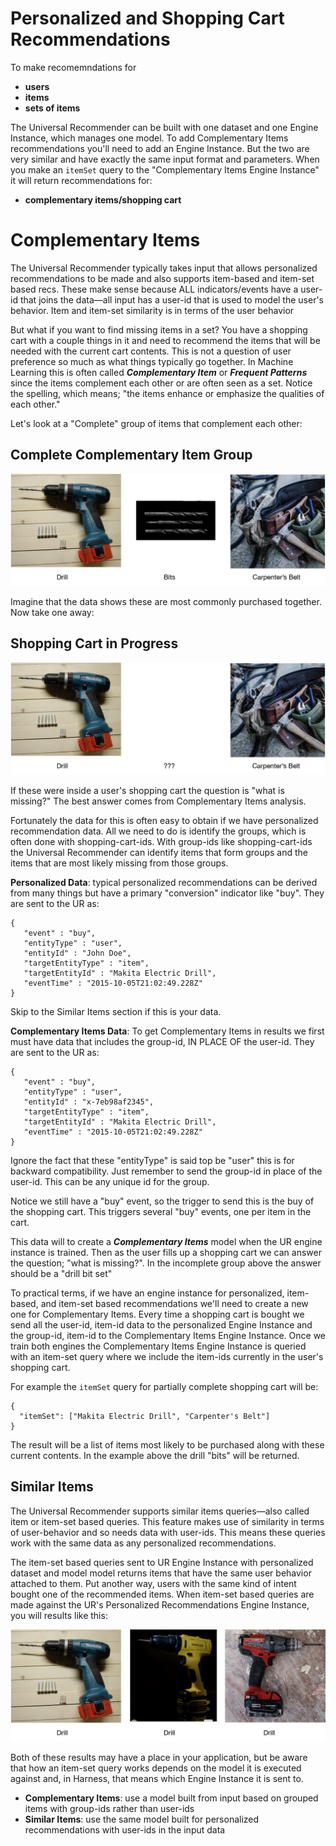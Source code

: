 # Personalized and Shopping Cart Recommendations

To make recomemndations for

 - **users**
 - **items**
 - **sets of items**
 
The Universal Recommender can be built with one dataset and one Engine Instance, which manages one model. To add Complementary Items recommendations you'll need to  add an Engine Instance. But the two are very similar and have exactly the same input format and parameters. When you make an `itemSet` query to the "Complementary Items Engine Instance" it will return recommendations for:

 - **complementary items/shopping cart**

# Complementary Items

The Universal Recommender typically takes input that allows personalized recommendations to be made and also supports item-based and item-set based recs. These make sense because ALL indicators/events have a user-id that joins the data&mdash;all input has a user-id that is used to model the user's behavior. Item and item-set similarity is in terms of the user behavior

But what if you want to find missing items in a set? You have a shopping cart with a couple things in it and need to recommend the items that will be needed with the current cart contents. This is not a question of user preference so much as what things typically go together. In Machine Learning this is often called ***Complementary Item*** or ***Frequent Patterns*** since the items complement each other or are often seen as a set. Notice the spelling, which means; "the items enhance or emphasize the qualities of each other."

Let's look at a "Complete" group of items that complement each other:

## Complete Complementary Item Group 

![](images/complete-item-set.png)

Imagine that the data shows these are most commonly purchased together. Now take one away:

## Shopping Cart in Progress

![](images/incomplete-item-set.png)

If these were inside a user's shopping cart the question is "what is missing?" The best answer comes from Complementary Items analysis.

Fortunately the data for this is often easy to obtain if we have personalized recommendation data. All we need to do is identify the groups, which is often done with shopping-cart-ids. With group-ids like shopping-cart-ids the Universal Recommender can identify items that form groups and the items that are most likely missing from those groups.

**Personalized Data**: typical personalized recommendations can be derived from many things but have a primary "conversion" indicator like "buy". They are sent to the UR as:

```
{
   "event" : "buy",
   "entityType" : "user",
   "entityId" : "John Doe",
   "targetEntityType" : "item",
   "targetEntityId" : "Makita Electric Drill",
   "eventTime" : "2015-10-05T21:02:49.228Z"
}
```

Skip to the Similar Items section if this is your data.

**Complementary Items Data**: To get Complementary Items in results we first must have data that includes the group-id, IN PLACE OF the user-id. They are sent to the UR as:

```
{
   "event" : "buy",
   "entityType" : "user",
   "entityId" : "x-7eb98af2345",
   "targetEntityType" : "item",
   "targetEntityId" : "Makita Electric Drill",
   "eventTime" : "2015-10-05T21:02:49.228Z"
}
```
    
Ignore the fact that these "entityType" is said top be "user" this is for backward compatibility. Just remember to send the group-id in place of the user-id. This can be any unique id for the group. 
    
Notice we still have a "buy" event, so the trigger to send this is the buy of the shopping cart. This triggers several "buy" events, one per item in the cart.

This data will to create a ***Complementary Items*** model when the UR engine instance is trained. Then as the user fills up a shopping cart we can answer the question; "what is missing?". In the incomplete group above the answer should be a "drill bit set"

To practical terms, if we have an engine instance for personalized, item-based, and item-set based recommendations we'll need to create a new one for Complementary Items. Every time a shopping cart is bought we send all the user-id, item-id data to the personalized Engine Instance and the group-id, item-id to the Complementary Items Engine Instance. Once we train both engines the Complementary Items Engine Instance is queried with an item-set query where we include the item-ids currently in the user's shopping cart.

For example the `itemSet` query for partially complete shopping cart will be:

```
{
  "itemSet": ["Makita Electric Drill", "Carpenter's Belt"]   
}
```

The result will be a list of items most likely to be purchased along with these current contents. In the example above the drill "bits" will be returned.

## Similar Items

The Universal Recommender supports similar items queries&mdash;also called item or item-set based queries. This feature makes use of similarity in terms of user-behavior and so needs data with user-ids. This means these queries work with the same data as any personalized recommendations. 

The item-set based queries sent to UR Engine Instance with personalized dataset and model model returns items that have the same user behavior attached to them. Put another way, users with the same kind of intent bought one of the recommended items. When item-set based queries are made against the UR's Personalized Recommendations Engine Instance, you will results like this:

![](images/similar-item-set.png)

Both of these results may have a place in your application, but be aware that how an item-set query works depends on the model it is executed against and, in Harness, that means which Engine Instance it is sent to.

 - **Complementary Items**: use a model built from input based on grouped items with group-ids rather than user-ids
 - **Similar Items**: use the same model built for personalized recommendations with user-ids in the input data